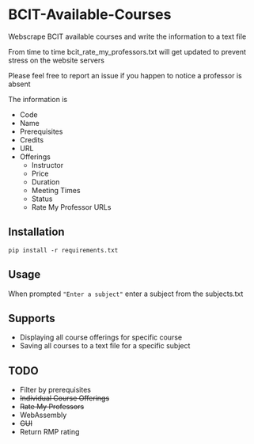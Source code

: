 # BCIT-Available-Courses
Webscrape BCIT available courses and write the information to a text file

From time to time bcit_rate_my_professors.txt will get updated to prevent stress on the website servers

Please feel free to report an issue if you happen to notice a professor is absent

The information is
+ Code
+ Name
+ Prerequisites
+ Credits
+ URL
+ Offerings
  + Instructor
  + Price
  + Duration
  + Meeting Times
  + Status
  + Rate My Professor URLs

## Installation
`pip install -r requirements.txt`

## Usage
When prompted `"Enter a subject"` enter a subject from the subjects.txt

## Supports
+ Displaying all course offerings for specific course
+ Saving all courses to a text file for a specific subject

## TODO
+ Filter by prerequisites
+ ~~Individual Course Offerings~~
+ ~~Rate My Professors~~
+ WebAssembly
+ ~~GUI~~
+ Return RMP rating
